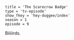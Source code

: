 ```
title = 'The Scarecrow Badge'
type = 'tv-episode'
show_fkey = 'hey-duggee/index'
season = 1
episode = 9
```

Biiiiirds.
